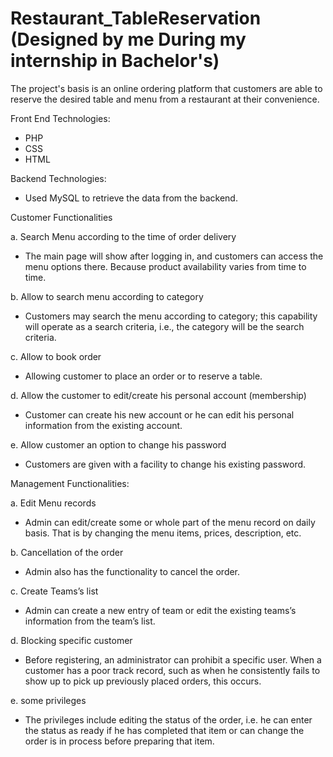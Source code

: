 # Restaurant_TableReservation (Designed by me During my internship in Bachelor's)

The project's basis is an online ordering platform that customers are able to reserve the desired table and menu from a restaurant at their convenience.


Front End Technologies:

- PHP
- CSS 
- HTML

Backend Technologies:

- Used MySQL to retrieve the data from the backend.


Customer Functionalities

a. Search Menu according to the time of order delivery

- The main page will show after logging in, and customers can access the menu options there. Because product availability varies from time to time.

b. Allow to search menu according to category

- Customers may search the menu according to category; this capability will operate as a search criteria, i.e., the category will be the search criteria.

c. Allow to book order

- Allowing customer to place an order or to reserve a table.

d. Allow the customer to edit/create his personal account (membership)

- Customer can create his new account or he can edit his personal information from the existing account.

e. Allow customer an option to change his password

- Customers are given with a facility to change his existing password.

Management Functionalities:

a. Edit Menu records

- Admin can edit/create some or whole part of the menu record on daily basis. That is by changing the menu items, prices, description, etc.

b. Cancellation of the order

- Admin also has the functionality to cancel the order.

c. Create Teams’s list

- Admin can create a new entry of team or edit the existing teams’s information from the team’s list.

d. Blocking specific customer

- Before registering, an administrator can prohibit a specific user. When a customer has a poor track record, such as when he consistently fails to show up to pick up previously placed orders, this occurs.

e. some privileges 

- The privileges include editing the status of the order, i.e. he can enter the status as ready if he has completed that item or can change the order is in process before preparing that item.

